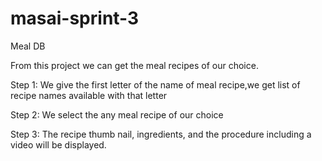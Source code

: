 # masai-sprint-3

Meal DB​

From this project we can get the meal recipes of our choice.

Step 1: We give the first letter of the name of meal recipe,we get list of recipe names available with that letter

Step 2: We select the any meal recipe of our choice

Step 3: The recipe thumb nail, ingredients, and the procedure including a video will be displayed.
